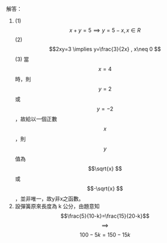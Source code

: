 解答：

1. \(1\) $$x+y=5 \implies y=5-x ,x \in R$$
   \(2\) $$2xy=3 \implies y=\frac{3}{2x} , x\neq 0 $$ 
   \(3\) 當$$ x=4$$時，則$$ y=2$$ 或 $$y=-2$$，故給以一個正數$$x$$，則$$y$$值為$$\sqrt{x}  $$或$$-\sqrt{x} $$，並非唯一，故y非x之函數。
2. 設彈簧原來長度為 k  公分，由題意知
   $$\frac{5}{10-k}=\frac{15}{20-k}$$  $$\implies$$$$100-5k=150-15k$$



